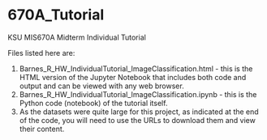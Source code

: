 # 670A_Tutorial
KSU MIS670A Midterm Individual Tutorial

Files listed here are:
1. Barnes_R_HW_IndividualTutorial_ImageClassification.html - this is the HTML version of the Jupyter Notebook that includes both code and output and can be viewed with any web browser.
2. Barnes_R_HW_IndividualTutorial_ImageClassification.ipynb - this is the Python code (notebook) of the tutorial itself.
3. As the datasets were quite large for this project, as indicated at the end of the code, you will need to use the URLs to download them and view their content.
